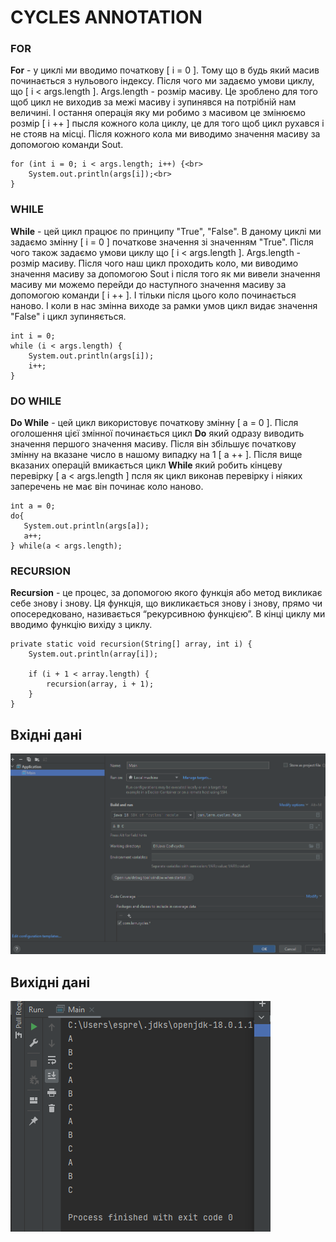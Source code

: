 # CYCLES ANNOTATION

  ### FOR
 
 __For__ - у циклі ми вводимо початкову [ і = 0 ]. Тому що в будь який масив
 починається з нульового індексу. Після чого ми задаємо умови циклу, що 
 [ і < args.length ]. Аrgs.length - розмір масиву. Це зроблено для того щоб 
 цикл не виходив за межі масиву і зупинявся на потрібній нам величині. І 
 остання операція яку ми робимо з масивом це змінюємо розмір [ і ++ ] 
 пысля кожного кола циклу, це для того щоб цикл рухався і не стояв на місці. 
 Після кожного кола ми виводимо значення масиву за допомогою команди Sout.

    for (int i = 0; i < args.length; i++) {<br>
        System.out.println(args[i]);<br>
    }

  ### WHILE
 
 __While__ - цей цикл працює по принципу "True", "False". В даному циклі
 ми задаємо змінну [ і = 0 ] початкове значення зі значенням "True". Після 
 чого також задаємо умови циклу що [ і < args.length ]. Аrgs.length - розмір
 масиву. Після чого наш цикл проходить коло, ми виводимо значення масиву за 
 допомогою Sout і після того як ми вивели значення масиву ми можемо перейди 
 до наступного значення масиву за допомогою команди [ і ++ ]. І тільки після 
 цього коло починається наново. І коли в нас змінна виходе за рамки умов цикл
 видає значення "False" і цикл зупиняється.

    int i = 0;
    while (i < args.length) {
        System.out.println(args[i]);
        i++;
    }
 
  ### DO WHILE

 __Do While__ - цей цикл використовує початкову змінну [ а = 0 ]. 
 Після оголошення цієї змінної починається цикл __Do__ який одразу виводить 
 значення першого значення масиву. Після він збільшує початкову змінну на 
 вказане число в нашому випадку на 1 [ а ++ ]. Після вище вказаних операцій 
 вмикається цикл __While__ який робить кінцеву перевірку [ а < args.length ] 
 псля як цикл виконав перевірку і ніяких заперечень не має він починає коло 
 наново.

    іnt a = 0;
    do{
       System.out.println(args[a]);
       a++;
    } while(a < args.length);

  ### RECURSION 

 __Recursion__ - це процес, за допомогою якого функція або метод викликає 
 себе знову і знову. Ця функція, що викликається знову і знову, прямо чи 
 опосередковано, називається “рекурсивною функцією”. В кінці циклу ми 
 вводимо функцію вихіду з циклу.

    private static void recursion(String[] array, int i) {
        System.out.println(array[i]);

        if (i + 1 < array.length) {
            recursion(array, i + 1);
        }
    }
 ## Вхідні дані

![Photo 1](Docs/Images/Open.png)

 ## Вихідні дані

![Photo 2](Docs/Images/Close.png)
